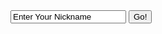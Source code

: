 <head>
    <script>
var today = new Date();
  var expiry = new Date(today.getTime() + 30 * 24 * 3600 * 1000); // plus 30 days

  function setCookie(name, value)
  {
    document.cookie=name + "=" + escape(value) + "; path=/; expires=" + expiry.toGMTString();
  }
function putCookie(form)
                //this should set the UserName cookie to the proper value;
  {
   setCookie("userName", form[0].usrname.value);

    return true;
  }

  </script>
</head>
<body>
<form>
 <input type="text" value="Enter Your Nickname" id="nameBox" name='usrname'>
 <input type="button" value="Go!" id="submit" onclick="putCookie(document.getElementsByTagName('form'));">
</form>
</body>
